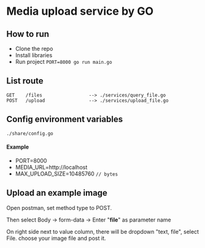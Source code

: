 # Media upload service by GO

## How to run
- Clone the repo
- Install libraries
- Run project ``PORT=8000 go run main.go``

## List route
````
GET    /files                 --> ./services/query_file.go
POST   /upload                --> ./services/upload_file.go
````
## Config environment variables

``./share/config.go``
#### Example
- PORT=8000
- MEDIA_URL=http://localhost
- MAX_UPLOAD_SIZE=10485760  ```// bytes```

## Upload an example image
Open postman, set method type to POST.

Then select Body -> form-data -> Enter "**file**" as parameter name

On right side next to value column, there will be dropdown "text, file", select File. choose your image file and post it.
